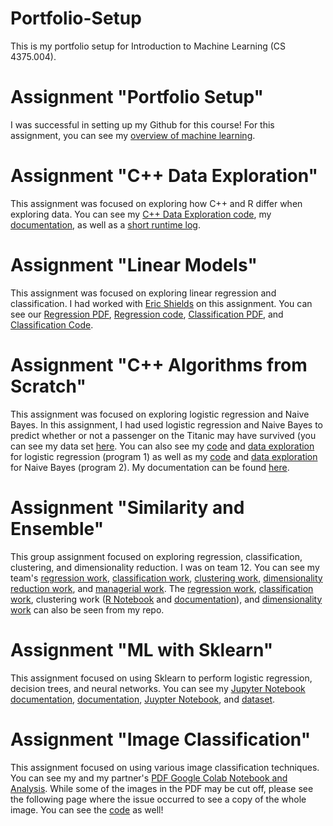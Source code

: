 # Portfolio-Setup
This is my portfolio setup for Introduction to Machine Learning (CS 4375.004). 

# Assignment "Portfolio Setup"
I was successful in setting up my Github for this course! For this assignment, you can see my [overview of machine learning](https://msabigailscs4375.github.io/Portfolio-Setup/overview_of_machine_learning.pdf).

# Assignment "C++ Data Exploration"
This assignment was focused on exploring how C++ and R differ when exploring data. You can see my [C++ Data Exploration code](https://github.com/MsAbigailSCS4375/Portfolio-Setup/blob/f452ceaa9b6fe1d25aa338be793007fa54adfd80/CS4375_DataExploration.cpp), my [documentation](https://github.com/MsAbigailSCS4375/Portfolio-Setup/blob/f452ceaa9b6fe1d25aa338be793007fa54adfd80/C++_Data_Exploration.pdf), as well as a [short runtime log](https://github.com/MsAbigailSCS4375/Portfolio-Setup/blob/c031e661533010a954c887902e843012bf64fb8b/log_C++_Data_Exploration.txt).

# Assignment "Linear Models"
This assignment was focused on exploring linear regression and classification. I had worked with [Eric Shields](https://github.com/hampster2018/CS-4375-Machine-Learning) on this assignment. You can see our [Regression PDF](https://github.com/MsAbigailSCS4375/Portfolio-Setup/blob/1a9001fce168f1c84055f96a19a3e3e1248c5c03/Linear%20Models/Regression.pdf), [Regression code](https://github.com/MsAbigailSCS4375/Portfolio-Setup/blob/a7e0a65cd7a54bd3c7bb7fe15aaf38f72ad508bf/Linear%20Models/Regression.Rmd), [Classification PDF](https://github.com/MsAbigailSCS4375/Portfolio-Setup/blob/1a9001fce168f1c84055f96a19a3e3e1248c5c03/Linear%20Models/Classification.pdf), and [Classification Code](https://github.com/MsAbigailSCS4375/Portfolio-Setup/blob/a7e0a65cd7a54bd3c7bb7fe15aaf38f72ad508bf/Linear%20Models/Classification.Rmd).

# Assignment "C++ Algorithms from Scratch"
This assignment was focused on exploring logistic regression and Naive Bayes. In this assignment, I had used logistic regression and Naive Bayes to predict whether or not a passenger on the Titanic may have survived (you can see my data set [here](https://github.com/MsAbigailSCS4375/Portfolio-Setup/blob/1f9e3e9c2dbc9f01f5ac9f0107d1dc573fe7de0f/C++_Algorithms_from_Scratch/data/titanic_project.csv).
You can also see my [code](https://github.com/MsAbigailSCS4375/Portfolio-Setup/blob/1f9e3e9c2dbc9f01f5ac9f0107d1dc573fe7de0f/C++_Algorithms_from_Scratch/program_1/main.cpp) and [data exploration](https://github.com/MsAbigailSCS4375/Portfolio-Setup/blob/1f9e3e9c2dbc9f01f5ac9f0107d1dc573fe7de0f/C++_Algorithms_from_Scratch/program_1/data_exploration.txt) for logistic regression (program 1) as well as my [code](https://github.com/MsAbigailSCS4375/Portfolio-Setup/blob/1f9e3e9c2dbc9f01f5ac9f0107d1dc573fe7de0f/C++_Algorithms_from_Scratch/program_2/main.cpp) and [data exploration](https://github.com/MsAbigailSCS4375/Portfolio-Setup/blob/1f9e3e9c2dbc9f01f5ac9f0107d1dc573fe7de0f/C++_Algorithms_from_Scratch/program_2/data_exploration.txt) for Naive Bayes (program 2). My documentation can be found [here](https://github.com/MsAbigailSCS4375/Portfolio-Setup/blob/1f9e3e9c2dbc9f01f5ac9f0107d1dc573fe7de0f/C++_Algorithms_from_Scratch/C++_Algorithms_from_Scratch_Document.pdf).

# Assignment "Similarity and Ensemble"
This group assignment focused on exploring regression, classification, clustering, and dimensionality reduction. I was on team 12. You can see my team's [regression work](https://github.com/Lluksar/CS4375.004/blob/2a44d0274cf6363322cf0d60e2dd09a91bbaa58a/Similarity%20Algorithms/Regression%20Similarity.pdf), [classification work](https://github.com/perrylson/4375_Portfolio/blob/ea2bfc002dafd1941522d9f3211d039a5ecc7691/Assignment-04/Classification.pdf), [clustering work](https://github.com/dtzeta259/DavT_Portfolio_MachLearn/tree/main/Similarity_Algorithms_Clustering), [dimensionality reduction work](https://github.com/CBeige/Machine_Portfolio/blob/main/dim_red.pdf), and [managerial work](https://github.com/MsAbigailSCS4375/Portfolio-Setup/blob/d0b01b69986be563e72e2ad93798345c0c06be63/Searching%20for%20Similarities/CS%204375.004%20-%20Searching%20for%20Similarities.pdf). The [regression work](https://github.com/MsAbigailSCS4375/Portfolio-Setup/blob/e05860e49c1224f6fec23aa11f7aab2a67f1e6f2/Searching%20for%20Similarities/Regression%20Similarity.pdf), [classification work](https://github.com/MsAbigailSCS4375/Portfolio-Setup/blob/d0b01b69986be563e72e2ad93798345c0c06be63/Searching%20for%20Similarities/Classification_Similarity.pdf), clustering work ([R Notebook](https://github.com/MsAbigailSCS4375/Portfolio-Setup/blob/e05860e49c1224f6fec23aa11f7aab2a67f1e6f2/Searching%20for%20Similarities/Clustering/Clustering_Similarity.Rmd) and [documentation](https://github.com/MsAbigailSCS4375/Portfolio-Setup/blob/e05860e49c1224f6fec23aa11f7aab2a67f1e6f2/Searching%20for%20Similarities/Clustering/Clustering_Similarity.pdf)), and [dimensionality work](https://github.com/MsAbigailSCS4375/Portfolio-Setup/blob/e1206f738e90edcaa7ddeec997e99c83fbc485a7/Searching%20for%20Similarities/dim_red.pdf) can also be seen from my repo.

# Assignment "ML with Sklearn"
This assignment focused on using Sklearn to perform logistic regression, decision trees, and neural networks. You can see my [Jupyter Notebook documentation](https://github.com/MsAbigailSCS4375/Portfolio-Setup/blob/46bf65569334822051a155cc4ab964fb119d85e6/ML_with_Sklearn/Code_and_Documentation/Python_Notebook_Document.pdf), [documentation](https://github.com/MsAbigailSCS4375/Portfolio-Setup/blob/46bf65569334822051a155cc4ab964fb119d85e6/ML_with_Sklearn/Code_and_Documentation/Documentation.pdf), [Juypter Notebook](
https://github.com/MsAbigailSCS4375/Portfolio-Setup/blob/46bf65569334822051a155cc4ab964fb119d85e6/ML_with_Sklearn/Code_and_Documentation/main.ipynb), and [dataset](https://github.com/MsAbigailSCS4375/Portfolio-Setup/blob/46bf65569334822051a155cc4ab964fb119d85e6/ML_with_Sklearn/data/Auto.csv).

# Assignment "Image Classification"
This assignment focused on using various image classification techniques. You can see my and my partner's [PDF Google Colab Notebook and Analysis](https://github.com/MsAbigailSCS4375/Portfolio-Setup/blob/727023baab9076652779ae5988edef7a3bd687ac/Image_Classification/ImageClassification.pdf). While some of the images in the PDF may be cut off, please see the following page where the issue occurred to see a copy of the whole image. You can see the [code](https://github.com/MsAbigailSCS4375/Portfolio-Setup/blob/3ce873726ea2858b026cd99b96b2e5649b19c8a4/Image_Classification/ImageClassfication.ipynb) as well!
